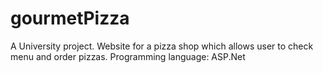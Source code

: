 # gourmetPizza
A University project. Website for a pizza shop which allows user to check menu and order pizzas. Programming language: ASP.Net 
